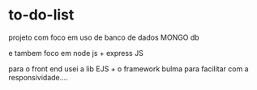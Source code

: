 # to-do-list

projeto com foco em uso de banco de dados MONGO db

e tambem foco em node js + express JS

para o front end usei a lib EJS + o framework bulma para facilitar com a responsividade....

